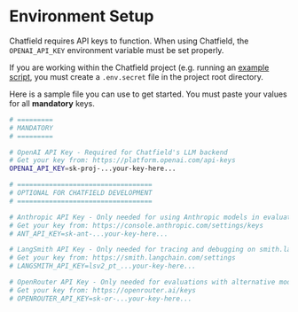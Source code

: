 # Environment Setup

Chatfield requires API keys to function. When using Chatfield, the `OPENAI_API_KEY` environment variable must be set properly.

If you are working within the Chatfield project (e.g. running an [example script](../TypeScript/examples), you must create a `.env.secret` file in the project root directory.

Here is a sample file you can use to get started. You must paste your values for all **mandatory** keys.

```bash
# =========
# MANDATORY
# =========

# OpenAI API Key - Required for Chatfield's LLM backend
# Get your key from: https://platform.openai.com/api-keys
OPENAI_API_KEY=sk-proj-...your-key-here...

# ==================================
# OPTIONAL FOR CHATFIELD DEVELOPMENT
# ==================================

# Anthropic API Key - Only needed for using Anthropic models in evaluations
# Get your key from: https://console.anthropic.com/settings/keys
# ANT_API_KEY=sk-ant-...your-key-here...

# LangSmith API Key - Only needed for tracing and debugging on smith.langchain.com
# Get your key from: https://smith.langchain.com/settings
# LANGSMITH_API_KEY=lsv2_pt_...your-key-here...

# OpenRouter API Key - Only needed for evaluations with alternative models
# Get your key from: https://openrouter.ai/keys
# OPENROUTER_API_KEY=sk-or-...your-key-here...
```
